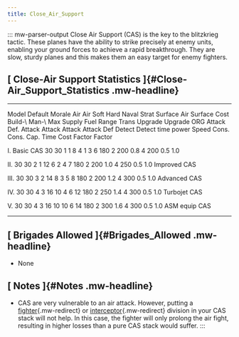 ```yaml
---
title: Close_Air_Support
---
```


::: mw-parser-output
Close Air Support (CAS) is the key to the blitzkrieg tactic. These
planes have the ability to strike precisely at enemy units, enabling
your ground forces to achieve a rapid breakthrough. They are slow,
sturdy planes and this makes them an easy target for enemy fighters.

## [ Close-Air Support Statistics ]{#Close-Air_Support_Statistics .mw-headline}

---

Model Default Morale Air Air Soft Hard Naval Strat Surface Air Surface Cost Build-\ Man-\ Max Supply Fuel Range Trans Upgrade Upgrade
ORG Attack Def. Attack Attack Attack Attack Def Detect Detect time power Speed Cons. Cons. Cap. Time Cost
Factor Factor

I. Basic CAS 30 30 1 1 8 4 1 3 6 180 2 200 0.8 4 200 0.5 1.0

II\. 30 30 2 1 12 6 2 4 7 180 2 200 1.0 4 250 0.5 1.0
Improved CAS

III\. 30 30 3 2 14 8 3 5 8 180 2 200 1.2 4 300 0.5 1.0
Advanced CAS

IV\. 30 30 4 3 16 10 4 6 12 180 2 250 1.4 4 300 0.5 1.0
Turbojet CAS

V. 30 30 4 3 16 10 10 6 14 180 2 300 1.6 4 300 0.5 1.0
ASM equip CAS

---

## [ Brigades Allowed ]{#Brigades_Allowed .mw-headline}

- None

## [ Notes ]{#Notes .mw-headline}

- CAS are very vulnerable to an air attack. However, putting a
  [fighter](/wiki/Fighter "Fighter"){.mw-redirect} or
  [interceptor](/wiki/Interceptor "Interceptor"){.mw-redirect}
  division in your CAS stack will not help. In this case, the fighter
  will only prolong the air fight, resulting in higher losses than a
  pure CAS stack would suffer.
  :::
